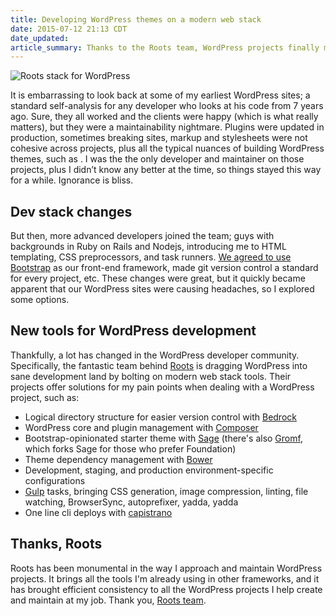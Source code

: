 ```yaml
---
title: Developing WordPress themes on a modern web stack
date: 2015-07-12 21:13 CDT
date_updated:
article_summary: Thanks to the Roots team, WordPress projects finally match our development workflow.
---
```


![Roots stack for WordPress](assets/img/articles/wordpress-roots-stack.jpg)

It is embarrassing to look back at some of my earliest WordPress sites; a standard self-analysis for any developer who looks at his code from 7 years ago. Sure, they all worked and the clients were happy (which is what really matters), but they were a maintainability nightmare. Plugins were updated in production, sometimes breaking sites, markup and stylesheets were not cohesive across projects, plus all the typical nuances of building WordPress themes, such as . I was the the only developer and maintainer on those projects, plus I didn’t know any better at the time, so things stayed this way for a while. Ignorance is bliss.

## Dev stack changes

But then, more advanced developers joined the team; guys with backgrounds in Ruby on Rails and Nodejs, introducing me to HTML templating, CSS preprocessors, and task runners. [We agreed to use Bootstrap](http://hellojason.net/blog/how-bootstrap-helps-my-professional-workflow/) as our front-end framework, made git version control a standard for every project, etc. These changes were great, but it quickly became apparent that our WordPress sites were causing headaches, so I explored some options.

## New tools for WordPress development

Thankfully, a lot has changed in the WordPress developer community. Specifically, the fantastic team behind [Roots](https://roots.io) is dragging WordPress into sane development land by bolting on modern web stack tools. Their projects offer solutions for my pain points when dealing with a WordPress project, such as:

* Logical directory structure for easier version control with [Bedrock](https://roots.io/bedrock/)
* WordPress core and plugin management with [Composer](https://getcomposer.org/)
* Bootstrap-opinionated starter theme with [Sage](https://roots.io/sage/) (there's also [Gromf](https://github.com/schikulski/gromf), which forks Sage for those who prefer Foundation)
* Theme dependency management with [Bower](http://bower.io/)
* Development, staging, and production environment-specific configurations
* [Gulp](http://gulpjs.com/) tasks, bringing CSS generation, image compression, linting, file watching, BrowserSync, autoprefixer, yadda, yadda
* One line cli deploys with [capistrano](http://capistranorb.com/)

## Thanks, Roots

Roots has been monumental in the way I approach and maintain WordPress projects. It brings all the tools I'm already using in other frameworks, and it has brought efficient consistency to all the WordPress projects I help create and maintain at my job. Thank you, [Roots team](https://roots.io/about/).
